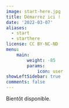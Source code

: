 ```yaml
---
image: start-here.jpg
title: Démarrez ici !
date: '2022-03-07'
aliases:
  - start
  - starthere
license: CC BY-NC-ND
menu:
    main: 
        weight: -85
        params:
            icon: user
showLeftSidebar: true
comments: false
---
```


Bientôt disponible.
